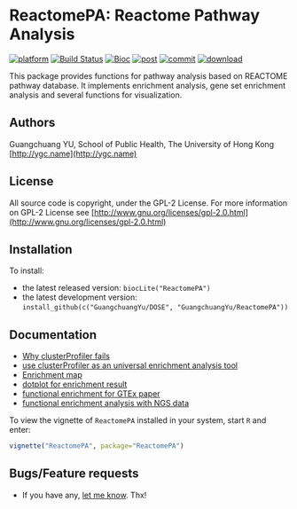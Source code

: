 # ReactomePA: Reactome Pathway Analysis

[![platform](http://www.bioconductor.org/shields/availability/devel/ReactomePA.svg)](http://www.bioconductor.org/packages/devel/bioc/html/ReactomePA.html#archives)
[![Build Status](http://www.bioconductor.org/shields/build/devel/bioc/ReactomePA.svg)](http://bioconductor.org/checkResults/devel/bioc-LATEST/ReactomePA/)
[![Bioc](http://www.bioconductor.org/shields/years-in-bioc/ReactomePA.svg)](http://www.bioconductor.org/packages/devel/bioc/html/ReactomePA.html#since)
[![post](http://www.bioconductor.org/shields/posts/ReactomePA.svg)](https://support.bioconductor.org/t/ReactomePA/)
[![commit](http://www.bioconductor.org/shields/commits/bioc/ReactomePA.svg)](http://www.bioconductor.org/packages/devel/bioc/html/ReactomePA.html#svn_source)
[![download](http://www.bioconductor.org/shields/downloads/ReactomePA.svg)](http://bioconductor.org/packages/stats/bioc/ReactomePA.html)


This package provides functions for pathway analysis based on REACTOME pathway database. It implements enrichment analysis, gene set enrichment analysis and several functions for visualization.

## Authors ##

Guangchuang YU, School of Public Health, The University of Hong Kong [http://ygc.name](http://ygc.name)

## License ##

All source code is copyright, under the GPL-2 License.
For more information on GPL-2 License see [http://www.gnu.org/licenses/gpl-2.0.html](http://www.gnu.org/licenses/gpl-2.0.html)

## Installation ##

To install:
 * the latest released version:
   `biocLite("ReactomePA")`
 * the latest development version:
   `install_github(c("GuangchuangYu/DOSE", "GuangchuangYu/ReactomePA"))`



## Documentation ##

+ [Why clusterProfiler fails](http://ygc.name/2014/08/07/why-clusterprofiler-fails/)
+ [use clusterProfiler as an universal enrichment analysis tool](http://ygc.name/2015/05/11/use-clusterprofiler-as-an-universal-enrichment-analysis-tool/)
+ [Enrichment map](http://ygc.name/2014/08/03/enrichment-map/)
+ [dotplot for enrichment result](http://ygc.name/2015/06/23/dotplot-for-enrichment-result/)
+ [functional enrichment for GTEx paper](http://ygc.name/2015/08/13/functional-enrichment-for-gtex-paper/)
+ [functional enrichment analysis with NGS data](http://ygc.name/2015/08/21/functional-enrichment-analysis-with-ngs-data/)


To view the vignette of `ReactomePA` installed in your system, start `R` and enter:
```r
vignette("ReactomePA", package="ReactomePA")
```


## Bugs/Feature requests ##

 - If you have any, [let me know](https://github.com/GuangchuangYu/ReactomePA/issues). Thx!
